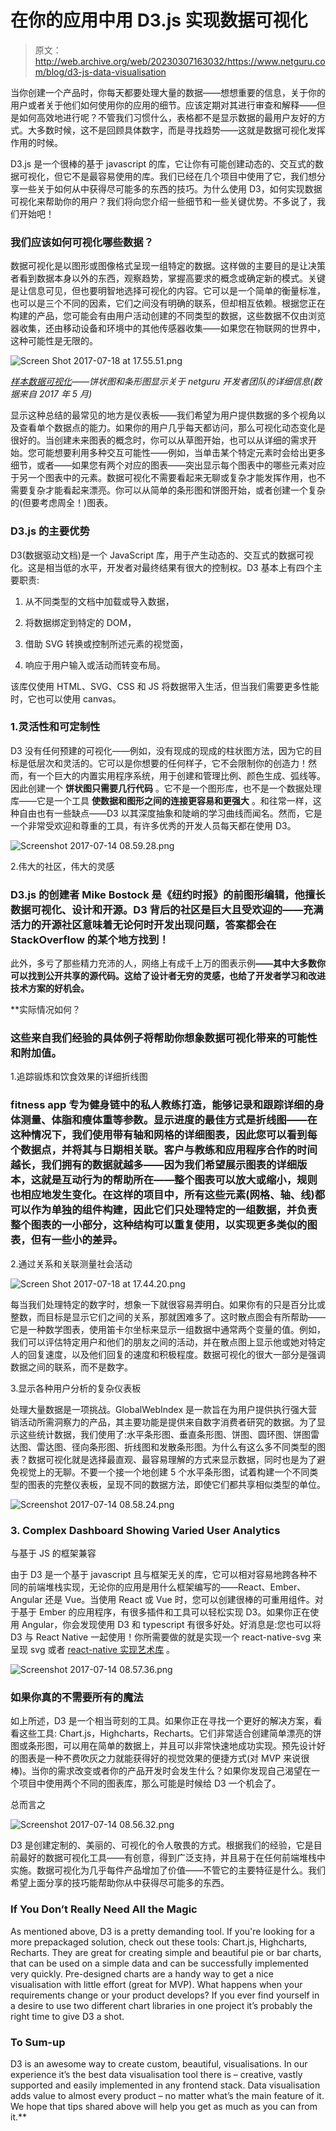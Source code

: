 # 在你的应用中用 D3.js 实现数据可视化

> 原文：<http://web.archive.org/web/20230307163032/https://www.netguru.com/blog/d3-js-data-visualisation>

 当你创建一个产品时，你每天都要处理大量的数据——想想重要的信息，关于你的用户或者关于他们如何使用你的应用的细节。应该定期对其进行审查和解释——但是如何高效地进行呢？不管我们习惯什么，表格都不是显示数据的最用户友好的方式。大多数时候，这不是回顾具体数字，而是寻找趋势——这就是数据可视化发挥作用的时候。 

D3.js 是一个很棒的基于 javascript 的库，它让你有可能创建动态的、交互式的数据可视化，但它不是最容易使用的库。我们已经在几个项目中使用了它，我们想分享一些关于如何从中获得尽可能多的东西的技巧。为什么使用 D3，如何实现数据可视化来帮助你的用户？我们将向您介绍一些细节和一些关键优势。不多说了，我们开始吧！

### 我们应该如何可视化哪些数据？

数据可视化是以图形或图像格式呈现一组特定的数据。这样做的主要目的是让决策者看到数据本身以外的东西，观察趋势，掌握高要求的概念或确定新的模式。关键是让信息可见，但也要明智地选择可视化的内容。它可以是一个简单的衡量标准，也可以是三个不同的因素，它们之间没有明确的联系，但却相互依赖。根据您正在构建的产品，您可能会有由用户活动创建的不同类型的数据，这些数据不仅由浏览器收集，还由移动设备和环境中的其他传感器收集——如果您在物联网的世界中，这种可能性是无限的。

![Screen Shot 2017-07-18 at 17.55.51.png](img/fb47c029f9354bb7c44d85aa312ee83c.png)

*[样本数据可视化](http://web.archive.org/web/20221002003801/https://kiwanska.github.io/shiny-stuff/)——饼状图和条形图显示关于 netguru 开发者团队的详细信息(数据来自 2017 年 5 月)*

显示这种总结的最常见的地方是仪表板——我们希望为用户提供数据的多个视角以及查看单个数据点的能力。如果你的用户几乎每天都访问，那么可视化动态变化是很好的。当创建未来图表的概念时，你可以从草图开始，也可以从详细的需求开始。您可能想要利用多种交互可能性——例如，当单击某个特定元素时会给出更多细节，或者——如果您有两个对应的图表——突出显示每个图表中的哪些元素对应于另一个图表中的元素。数据可视化不需要看起来无聊或复杂才能发挥作用，也不需要复杂才能看起来漂亮。你可以从简单的条形图和饼图开始，或者创建一个复杂的(但要考虑周全！)图表。

### D3.js 的主要优势

D3(数据驱动文档)是一个 JavaScript 库，用于产生动态的、交互式的数据可视化。这是相当低的水平，开发者对最终结果有很大的控制权。D3 基本上有四个主要职责:

1.  从不同类型的文档中加载或导入数据，

2.  将数据绑定到特定的 DOM，

3.  借助 SVG 转换或控制所述元素的视觉面，

4.  响应于用户输入或活动而转变布局。

该库仅使用 HTML、SVG、CSS 和 JS 将数据带入生活，但当我们需要更多性能时，它也可以使用 canvas。

### 1.灵活性和可定制性

D3 没有任何预建的可视化——例如，没有现成的现成的柱状图方法，因为它的目标是低层次和灵活的。它可以是你想要的任何样子，它不会限制你的创造力！然而，有一个巨大的内置实用程序系统，用于创建和管理比例、颜色生成、弧线等。因此创建一个 **饼状图只需要几行代码** 。它不是一个图形库，也不是一个数据处理库——它是一个工具 **使数据和图形之间的连接更容易和更强大** 。和往常一样，这种自由也有一些缺点——D3 以其深度抽象和陡峭的学习曲线而闻名。然而，它是一个非常受欢迎和尊重的工具，有许多优秀的开发人员每天都在使用 D3。

![Screenshot 2017-07-14 08.59.28.png](img/aa6f643f0374bb5973cc95c12a43135c.png)

2.伟大的社区，伟大的灵感

### D3.js 的创建者 Mike Bostock 是《纽约时报》的前图形编辑，他擅长数据可视化、设计和开源。D3 背后的社区是巨大且受欢迎的——充满活力的开源社区意味着无论何时开发出现问题，答案都会在 StackOverflow 的某个地方找到！

此外，多亏了那些精力充沛的人，网络上有成千上万的图表示例[](http://web.archive.org/web/20221002003801/https://github.com/d3/d3/wiki/Gallery)**——其中大多数你可以找到公开共享的源代码。这给了设计者无穷的灵感，也给了开发者学习和改进技术方案的好机会。**

 **实际情况如何？

### 这些来自我们经验的具体例子将帮助你想象数据可视化带来的可能性和附加值。

1.追踪锻炼和饮食效果的详细折线图

### fitness app 专为健身链中的私人教练打造，能够记录和跟踪详细的身体测量、体脂和瘦体重等参数。显示进度的最佳方式是折线图——在这种情况下，我们使用带有轴和网格的详细图表，因此您可以看到每个数据点，并将其与日期相关联。客户与教练和应用程序合作的时间越长，我们拥有的数据就越多——因为我们希望展示图表的详细版本，这就是互动行为的帮助所在——整个图表可以放大或缩小，规则也相应地发生变化。在这样的项目中，所有这些元素(网格、轴、线)都可以作为单独的组件构建，因此它们只处理特定的一组数据，并负责整个图表的一小部分，这种结构可以重复使用，以实现更多类似的图表，但有一些小的差异。

2.通过关系和关联测量社会活动

![Screen Shot 2017-07-18 at 17.44.20.png](img/7279bd20c503d48a6a74adf08dc27f12.png)

每当我们处理特定的数字时，想象一下就很容易弄明白。如果你有的只是百分比或整数，而目标是显示它们之间的关系，那就困难多了。这时散点图会有所帮助——它是一种数学图表，使用笛卡尔坐标来显示一组数据中通常两个变量的值。例如，我们可以评估特定用户和他们的朋友之间的活动，并在散点图上显示他或她对特定人的回复速度，以及他们回复的速度和积极程度。数据可视化的很大一部分是强调数据之间的联系，而不是数字。

3.显示各种用户分析的复杂仪表板  

处理大量数据是一项挑战。GlobalWebIndex 是一款旨在为用户提供执行强大营销活动所需洞察力的产品，其主要功能是提供来自数字消费者研究的数据。为了显示这些统计数据，我们使用了:水平条形图、垂直条形图、饼图、圆环图、饼图雷达图、雷达图、径向条形图、折线图和发散条形图。为什么有这么多不同类型的图表？数据可视化就是选择最直观、最容易理解的方式来显示数据，同时也是为了避免视觉上的无聊。不要一个接一个地创建 5 个水平条形图，试着构建一个不同类型的图表的完整仪表板，呈现不同的数据方法，即使它们都共享相似类型的单位。

![Screenshot 2017-07-14 08.58.24.png](img/af8c0428191ec76299b888eebb218a99.png)

### 3\. Complex Dashboard Showing Varied User Analytics  

与基于 JS 的框架兼容

由于 D3 是一个基于 javascript 且与框架无关的库，它可以相对容易地跨各种不同的前端堆栈实现，无论你的应用是用什么框架编写的——React、Ember、Angular 还是 Vue。当使用 React 或 Vue 时，您可以创建很棒的可重用组件。对于基于 Ember 的应用程序，有很多插件和工具可以轻松实现 D3。如果你正在使用 Angular，你会发现使用 D3 和 typescript 有很多好处。好消息是:您也可以将 D3 与 React Native 一起使用！你所需要做的就是实现一个 react-native-svg 来呈现 svg 或者 [react-native 实现艺术库](http://web.archive.org/web/20221002003801/https://medium.com/the-react-native-log/animated-charts-in-react-native-using-d3-and-art-21cd9ccf6c58) 。

![Screenshot 2017-07-14 08.57.36.png](img/e7bacd1e43130cb22fc48ea78ce5005f.png)

### 如果你真的不需要所有的魔法

如上所述，D3 是一个相当苛刻的工具。如果你正在寻找一个更好的解决方案，看看这些工具: Chart.js，Highcharts，Recharts。它们非常适合创建简单漂亮的饼图或条形图，可以用在简单的数据上，并且可以非常快速地成功实现。预先设计好的图表是一种不费吹灰之力就能获得好的视觉效果的便捷方式(对 MVP 来说很棒)。当你的需求改变或者你的产品开发时会发生什么？如果你发现自己渴望在一个项目中使用两个不同的图表库，那么可能是时候给 D3 一个机会了。

总而言之

![Screenshot 2017-07-14 08.56.32.png](img/946a48ac92d0da59db58a6f4cedaf529.png)

D3 是创建定制的、美丽的、可视化的令人敬畏的方式。根据我们的经验，它是目前最好的数据可视化工具——有创意，得到广泛支持，并且易于在任何前端堆栈中实施。数据可视化为几乎每件产品增加了价值——不管它的主要特征是什么。我们希望上面分享的技巧能帮助你从中获得尽可能多的东西。

### If You Don’t Really Need All the Magic

As mentioned above, D3 is a pretty demanding tool. If you're looking for a more prepackaged solution, check out these tools: Chart.js, Highcharts, Recharts. They are great for creating simple and beautiful pie or bar charts, that can be used on a simple data and can be successfully implemented very quickly. Pre-designed charts are a handy way to get a nice visualisation with little effort (great for MVP). What happens when your requirements change or your product develops? If you ever find yourself in a desire to use two different chart libraries in one project it’s probably the right time to give D3 a shot.

### To Sum-up

D3 is an awesome way to create custom, beautiful, visualisations. In our experience it’s the best data visualisation tool there is – creative, vastly supported and easily implemented in any frontend stack. Data visualisation adds value to almost every product – no matter what’s the main feature of it. We hope that tips shared above will help you get as much as you can from it.**